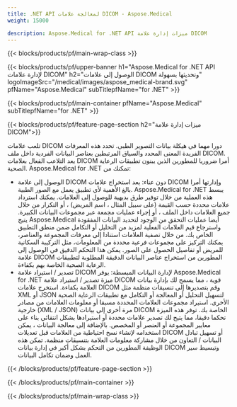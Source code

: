 ```yaml
---
title: .NET API لمعالجة علامات DICOM - Aspose.Medical
weight: 15000

description: Aspose.Medical for .NET API ميزات إدارة علامة DICOM
---
```


{{< blocks/products/pf/main-wrap-class >}}

{{< blocks/products/pf/upper-banner h1="Aspose.Medical for .NET API لإدارة علامات DICOM" h2="الوصول إلى علامات DICOM وتحديثها بسهولة" logoImageSrc="/medical/images/aspose_medical-brand.svg" pfName="Aspose.Medical" subTitlepfName="for .NET" >}}

{{< blocks/products/pf/main-container pfName="Aspose.Medical" subTitlepfName="for .NET" >}}

{{< blocks/products/pf/feature-page-section h2="ميزات إدارة علامة DICOM">}}

<p>تلعب علامات DICOM دورا مهما في هيكلة بيانات التصوير الطبي. تحدد هذه المعرفات الفريدة المعنى المحدد والسياق المرتبطين بعناصر البيانات الفردية داخل ملف DICOM. يعد التلاعب الفعال بعلامات DICOM أمرا ضروريا للمطورين الذين يبنون تطبيقات الرعاية الصحية. Aspose.Medical for .NET تمكنك من:</p>

<ul>
<li>الوصول إلى علامة DICOM دون عناء: يعد استخراج علامات DICOM وإدارتها أمرا بالغ الأهمية لأي تطبيق يعمل مع الصور الطبية. Aspose.Medical for .NET يبسط هذه العملية من خلال توفير طرق بديهية للوصول إلى العلامات. يمكنك استرداد علامات محددة حسب القيمة (على سبيل المثال ، اسم المريض) ، أو التكرار من خلال جميع العلامات داخل الملف ، أو إجراء عمليات مجمعة عبر مجموعات البيانات الكبيرة. يتيح Aspose.Medical أيضا عمليات التحقق من الوجود لتحديد البيانات المفقودة واسترجاع قيم العلامات الفعلية لمزيد من التحليل أو التكامل ضمن منطق التطبيق الخاص بك. من خلال تصفية العلامات استنادا إلى معرفات المجموعة والعناصر، يمكنك التركيز على مجموعات فرعية محددة من المعلومات، مثل التركيبة السكانية للمريض أو تفاصيل الحصول على الصور. يمكن هذا التحكم الدقيق في الوصول إلى علامة DICOM المطورين من استخراج عناصر البيانات الدقيقة المطلوبة لتطبيقات الرعاية الصحية الخاصة بهم بكفاءة.</li>
<li>تصدير / استيراد علامة DICOM لإدارة البيانات المبسطة: يوفر Aspose.Medical for .NET ميزة تصدير / استيراد علامة DICOM قوية ، مما يسمح لك بإدارة بيانات العلامة بكفاءة. استخرج علامات DICOM وقم بتصديرها إلى تنسيقات منظمة مثل XML أو JSON لتسهيل التحليل أو المعالجة أو التكامل مع تطبيقات الرعاية الصحية الأخرى. استيراد مجموعات العلامات المحددة مسبقا أو معلومات العلامات من مصادر خارجية (XML / JSON) مرة أخرى إلى بيانات DICOM الخاصة بك. توفر هذه الميزة تحكما دقيقا، مما يتيح لك تصدير علامات محددة أو استيرادها بشكل انتقائي بناء على معايير المجموعة أو العنصر أو المخصص. بالإضافة إلى معالجة البيانات ، يمكن استخدامه لإنشاء نسخ احتياطية من العلامات قبل تعديلات DICOM أو تسهيل تبادل البيانات / التعاون من خلال مشاركة معلومات العلامة بتنسيقات منظمة. تمكن هذه الوظيفة المطورين من التحكم بشكل أكبر في إدارة بيانات DICOM وتبسيط سير العمل وضمان تكامل البيانات.</li>
</ul>

{{< /blocks/products/pf/feature-page-section >}}

{{< /blocks/products/pf/main-container >}}

{{< /blocks/products/pf/main-wrap-class >}}